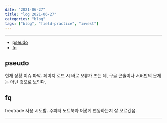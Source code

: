 ```yaml
---
date: "2021-06-27"
title: "log 2021-06-27"
categories: "blog"
tags: ["blog", "field-practice", "invest"]
---
```


----------

- [pseudo](#pseudo)
- [fq](#fq)

## pseudo

현재 상황 이슈 파악. 페이지 로드 시 바로 오류가 뜨는 데, 구글 콘솔이나 서버만의 문제는 아닌 것으로 보인다.

## fq

freqtrade 사용 시도함. 주피터 노트북과 어떻게 연동하는지 잘 모르겠음.

----------
